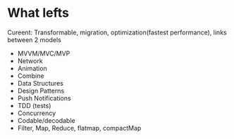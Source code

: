 # What lefts

Cureent:
Transformable, migration, optimization(fastest performance), links between 2 models

* MVVM/MVC/MVP
* Network
* Animation
* Combine
* Data Structures
* Design Patterns
* Push Notifications
* TDD (tests)
* Concurrency
* Codable/decodable
* Filter, Map, Reduce, flatmap, compactMap
